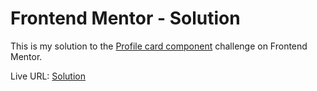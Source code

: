 # Frontend Mentor - Solution

This is my solution to the [Profile card component](https://www.frontendmentor.io/challenges/profile-card-component-cfArpWshJ) challenge on Frontend Mentor.

Live URL: [Solution](https://kalrog-dev.github.io/fem_profile_card_component/)